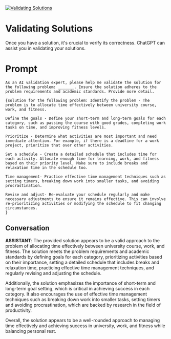 
[![Validating Solutions](https://flow-prompt-covers.s3.us-west-1.amazonaws.com/icon/cute/cute_1.png)]()
# Validating Solutions 
Once you have a solution, it's crucial to verify its correctness. ChatGPT can assist you in validating your solutions. 

# Prompt

```
As an AI validation expert, please help me validate the solution for the following problem: _______. Ensure the solution adheres to the problem requirements and academic standards. Provide more detail.

{solution for the following problem: Identify the problem - The problem is to allocate time effectively between university course, work, and fitness.

Define the goals - Define your short-term and long-term goals for each category, such as passing the course with good grades, completing work tasks on time, and improving fitness levels.

Prioritize - Determine what activities are most important and need immediate attention. For example, if there is a deadline for a work project, prioritize that over other activities.

Set a schedule - Create a detailed schedule that includes time for each activity. Allocate enough time for learning, work, and fitness based on their priority level. Make sure to include breaks and relaxation time in the schedule too.

Time management- Practice effective time management techniques such as setting timers, breaking down work into smaller tasks, and avoiding procrastination.

Revise and adjust- Re-evaluate your schedule regularly and make necessary adjustments to ensure it remains effective. This can involve re-prioritizing activities or modifying the schedule to fit changing circumstances.
}
```

## Conversation

**ASSISTANT**: The provided solution appears to be a valid approach to the problem of allocating time effectively between university course, work, and fitness. The solution meets the problem requirements and academic standards by defining goals for each category, prioritizing activities based on their importance, setting a detailed schedule that includes breaks and relaxation time, practicing effective time management techniques, and regularly revising and adjusting the schedule.



Additionally, the solution emphasizes the importance of short-term and long-term goal setting, which is critical in achieving success in each category. It also encourages the use of effective time management techniques such as breaking down work into smaller tasks, setting timers and avoiding procrastination, which are backed by research in the field of productivity.



Overall, the solution appears to be a well-rounded approach to managing time effectively and achieving success in university, work, and fitness while balancing personal rest.


